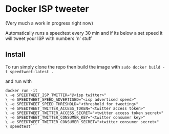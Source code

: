 Docker ISP tweeter
==
(Very much a work in progress right now)

Automatically runs a speedtest every 30 min and if its below a set speed it will tweet your ISP with numbers 'n' stuff

Install
--

To run simply clone the repo then build the image with  ```sudo docker build -t speedtweet:latest .```  

and run with
```
docker run -it
\ -e SPEEDTWEET_ISP_TWITTER="@<isp twitter>"
\ -e SPEEDTWEET_SPEED_ADVERTISED="<isp advertised speed>"
\ -e SPEEDTWEET_SPEED_THRESHOLD="<threshold for tweeting>"
\ -e SPEEDTWEET_TWITTER_ACCESS_TOKEN="<twitter access token>"
\ -e SPEEDTWEET_TWITTER_ACCESS_SECRET="<twitter access token secret>"
\ -e SPEEDTWEET_TWITTER_CONSUMER_KEY="<twitter consumer key>"
\ -e SPEEDTWEET_TWITTER_CONSUMER_SECRET="<twitter consumer secret>"
\ speedtest```
